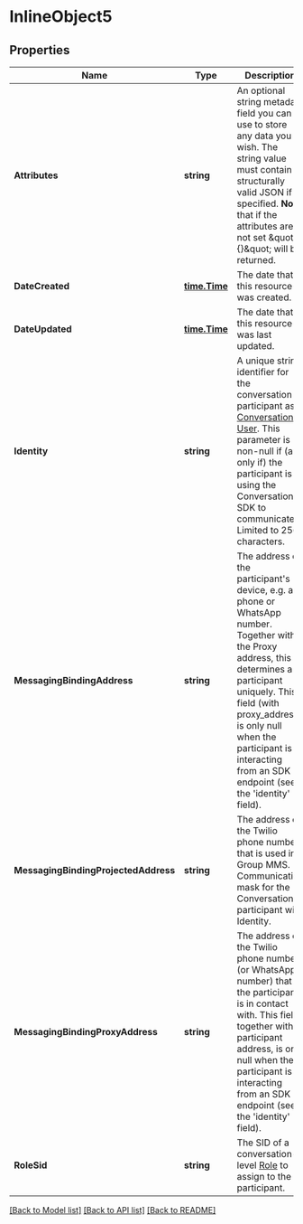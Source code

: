 # InlineObject5

## Properties

Name | Type | Description | Notes
------------ | ------------- | ------------- | -------------
**Attributes** | **string** | An optional string metadata field you can use to store any data you wish. The string value must contain structurally valid JSON if specified.  **Note** that if the attributes are not set \&quot;{}\&quot; will be returned. | [optional] 
**DateCreated** | [**time.Time**](time.Time.md) | The date that this resource was created. | [optional] 
**DateUpdated** | [**time.Time**](time.Time.md) | The date that this resource was last updated. | [optional] 
**Identity** | **string** | A unique string identifier for the conversation participant as [Conversation User](https://www.twilio.com/docs/conversations/api/user-resource). This parameter is non-null if (and only if) the participant is using the Conversations SDK to communicate. Limited to 256 characters. | [optional] 
**MessagingBindingAddress** | **string** | The address of the participant&#39;s device, e.g. a phone or WhatsApp number. Together with the Proxy address, this determines a participant uniquely. This field (with proxy_address) is only null when the participant is interacting from an SDK endpoint (see the &#39;identity&#39; field). | [optional] 
**MessagingBindingProjectedAddress** | **string** | The address of the Twilio phone number that is used in Group MMS. Communication mask for the Conversation participant with Identity. | [optional] 
**MessagingBindingProxyAddress** | **string** | The address of the Twilio phone number (or WhatsApp number) that the participant is in contact with. This field, together with participant address, is only null when the participant is interacting from an SDK endpoint (see the &#39;identity&#39; field). | [optional] 
**RoleSid** | **string** | The SID of a conversation-level [Role](https://www.twilio.com/docs/conversations/api/role-resource) to assign to the participant. | [optional] 

[[Back to Model list]](../README.md#documentation-for-models) [[Back to API list]](../README.md#documentation-for-api-endpoints) [[Back to README]](../README.md)


